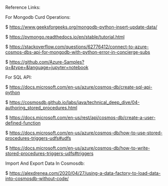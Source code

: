 ﻿Reference Links:


For Mongodb Curd Operations:

$ https://www.geeksforgeeks.org/mongodb-python-insert-update-data/ 

$ https://pymongo.readthedocs.io/en/stable/tutorial.html 

$ https://stackoverflow.com/questions/62776412/connect-to-azure-cosmos-dbs-api-for-mongodb-with-python-error-in-concierge-subs 

$ https://github.com/Azure-Samples?q=&type=&language=jupyter+notebook 



For SQL API:

$ https://docs.microsoft.com/en-us/azure/cosmos-db/create-sql-api-python 

$ https://cosmosdb.github.io/labs/java/technical_deep_dive/04-authoring_stored_procedures.html 

$ https://docs.microsoft.com/en-us/rest/api/cosmos-db/create-a-user-defined-function 

$ https://docs.microsoft.com/en-us/azure/cosmos-db/how-to-use-stored-procedures-triggers-udfs#udfs 

$ https://docs.microsoft.com/en-us/azure/cosmos-db/how-to-write-stored-procedures-triggers-udfs#triggers 





Import And Export Data In Cosmosdb:

$ https://alexdrenea.com/2020/04/27/using-a-data-factory-to-load-data-into-cosmosdb-without-code/ 
